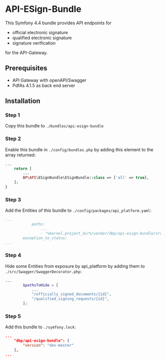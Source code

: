 # API-ESign-Bundle

This Symfony 4.4 bundle provides API endpoints for

- official electronic signature
- qualified electronic signature
- signature verification

for the API-Gateway.

## Prerequisites

- API Gateway with openAPI/Swagger
- PdfAs 4.1.5 as back end server

## Installation

### Step 1

Copy this bundle to `./bundles/api-esign-bundle`

### Step 2

Enable this bundle in `./config/bundles.php` by adding this element to the array returned:

```php
...
    return [
        ...
        BP\API\ESignBundle\ESignBundle::class => ['all' => true],
    ];
}
```

### Step 3

Add the Entities of this bundle to `./config/packages/api_platform.yaml`:

```yaml
...
 	        paths:
                ...
	            - '%kernel.project_dir%/vendor/dbp/api-esign-bundle/src/Entity'
        exception_to_status:
...
```

### Step 4

Hide some Entities from exposure by api_platform by adding them to `./src/Swagger/SwaggerDecorator.php`:

```php
...
        $pathsToHide = [
            ...
            "/officially_signed_documents/{id}",
            "/qualified_signing_requests/{id}",
        ];

```

### Step 5

Add this bundle to `./symfony.lock`:

```json
...
    "dbp/api-esign-bundle": {
        "version": "dev-master"
    },
...
```
